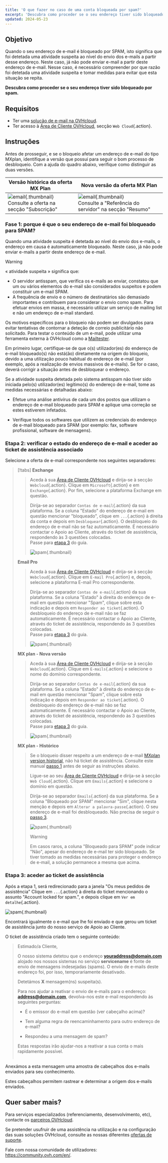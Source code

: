 ```yaml
---
title: 'O que fazer no caso de uma conta bloqueada por spam?'
excerpt: 'Descubra como proceder se o seu endereço tiver sido bloqueado por spam'
updated: 2024-05-23
---
```


## Objetivo

Quando o seu endereço de e-mail é bloqueado por SPAM, isto significa que foi detetada uma atividade suspeita ao nível do envio dos e-mails a partir desse endereço. Neste caso, já não pode enviar e-mail a partir deste endereço de e-mail. Nesse caso, é necessário compreender por que razão foi detetada uma atividade suspeita e tomar medidas para evitar que esta situação se repita.

**Descubra como proceder se o seu endereço tiver sido bloqueado por spam.**

## Requisitos

- Ter uma [solução de e-mail na OVHcloud](/links/web/emails).
- Ter acesso à [Área de Cliente OVHcloud](/links/manager), secção `Web Cloud`{.action}.

## Instruções <a name="instructions"></a>

Antes de prosseguir, e se o bloqueio afetar um endereço de e-mail do tipo MXplan, identifique a versão que possui para seguir o bom processo de desbloqueio. Com a ajuda do quadro abaixo, verifique como distinguir as duas versões.

|Versão histórica da oferta MX Plan|Nova versão da oferta MX Plan|
|---|---|
|![email](images/mxplan-starter-legacy-step1.png){.thumbnail}<br> Consulte a oferta na secção "Subscrição"|![email](images/mxplan-starter-new-step1.png){.thumbnail}<br>Consulte a "Referência do servidor" na secção "Resumo"|

### Fase 1: porque é que o seu endereço de e-mail foi bloqueado para SPAM? <a name="step1"></a>

Quando uma atividade suspeita é detetada ao nível do envio dos e-mails, o endereço em causa é automaticamente bloqueado. Neste caso, já não pode enviar e-mails a partir deste endereço de e-mail.

> [!warning]
>
> « atividade suspeita » significa que:
>
> - O servidor antisspam, que verifica os e-mails ao enviar, constatou que um ou vários elementos do e-mail são considerados suspeitos e podem constituir um e-mail SPAM.
> - A frequência de envio e o número de destinatários são demasiado importantes e contribuem para considerar o envio como spam. Para efetuar envios em massa, é necessário utilizar um serviço de mailing list e não um endereço de e-mail standard.
>
> Os motivos específicos para o bloqueio não podem ser divulgados para evitar tentativas de contornar a deteção de correio publicitário não solicitado. Para testar o conteúdo de um e-mail, pode utilizar uma ferramenta externa à OVHcloud como a [Mailtester](https://www.mail-tester.com/).
>

Em primeiro lugar, certifique-se de que o(s) utilizador(es) do endereço de e-mail bloqueado(s) não está(ão) diretamente na origem do bloqueio, devido a uma utilização pouco habitual do endereço de e-mail (por exemplo, após a realização de envios massivos de e-mails). Se for o caso, deverá corrigir a situação antes de desbloquear o endereço.

Se a atividade suspeita detetada pelo sistema antisspam não tiver sido iniciada pelo(s) utilizador(es) legítimo(s) do endereço de e-mail, tome as medidas necessárias e detalhadas abaixo:

- Efetue uma análise antivírus de cada um dos postos que utilizam o endereço de e-mail bloqueado para SPAM e aplique uma correção se estes estiverem infetados.

- Verifique todos os softwares que utilizem as credenciais do endereço de e-mail bloqueado para SPAM (por exemplo: fax, software profissional, software de mensagens).

### Etapa 2: verificar o estado do endereço de e-mail e aceder ao ticket de assistência associado <a name="step2"></a>

Selecione a oferta de e-mail correspondente nos seguintes separadores:

> [!tabs]
> **Exchange**
>>
>> Aceda à sua [Área de Cliente OVHcloud](/links/manager) e dirija-se à secção `Webcloud`{.action}. Clique em `Microsoft`{.action} e em `Exchange`{.action}. Por fim, selecione a plataforma Exchange em questão.
>>
>> Dirija-se ao separador `Contas de e-mail`{.action} da sua plataforma. Se a coluna "Estado" do endereço de e-mail em questão mencionar "bloqueado", clique em `...`{.action} à direita da conta e depois em `Desbloquear`{.action}. O desbloqueio do endereço de e-mail não se faz automaticamente. É necessário contactar o Apoio ao Cliente, através do ticket de assistência, respondendo às 3 questões colocadas.<br>
>> Passe para [etapa 3](#step3) do guia.
>>
>> ![spam](images/blocked-for-SPAM-01-01.png){.thumbnail}
>>
> **Email Pro**
>>
>> Aceda à sua [Área de Cliente OVHcloud](/links/manager) e dirija-se à secção `Webcloud`{.action}. Clique em `E-mail Pro`{.action} e, depois, selecione a plataforma E-mail Pro correspondente.
>>
>> Dirija-se ao separador `Contas de e-mail`{.action} da sua plataforma. Se a coluna "Estado" à direita do endereço de e-mail em questão mencionar "Spam", clique sobre esta indicação e depois em `Responder ao ticket`{.action}. O desbloqueio do endereço de e-mail não se faz automaticamente. É necessário contactar o Apoio ao Cliente, através do ticket de assistência, respondendo às 3 questões colocadas.<br>
>> Passe para [etapa 3](#step3) do guia.
>>
>> ![spam](images/blocked-for-SPAM-01-02.png){.thumbnail}
>>
> **MX plan - Nova versão**
>>
>> Aceda à sua [Área de Cliente OVHcloud](/links/manager) e dirija-se à secção `Webcloud`{.action}. Clique em `E-mails`{.action} e selecione o nome do domínio correspondente.
>>
>> Dirija-se ao separador `Contas de e-mail`{.action} da sua plataforma. Se a coluna "Estado" à direita do endereço de e-mail em questão mencionar "Spam", clique sobre esta indicação e depois em `Responder ao ticket`{.action}. O desbloqueio do endereço de e-mail não se faz automaticamente. É necessário contactar o Apoio ao Cliente, através do ticket de assistência, respondendo às 3 questões colocadas.<br>
>> Passe para [etapa 3](#step3) do guia.
>>
>> ![spam](images/blocked-for-SPAM-01-03.png){.thumbnail}
>>
> **MX plan - Histórico**
>>
>> Se o bloqueio disser respeito a um endereço de e-mail [MXplan version historial](#instructions), não há ticket de assistência. Consulte este manual [passo 1](#step1) antes de seguir as instruções abaixo.
>>
>> Ligue-se ao seu [Área de Cliente OVHcloud](/links/manager) e dirija-se à secção `Web Cloud`{.action}. Clique em `Emails`{.action} e selecione o domínio em questão.
>>
>> Dirija-se ao separador `Emails`{.action} da sua plataforma. Se a coluna "Bloqueado por SPAM" mencionar "Sim", clique nesta menção e depois em `Alterar a palavra-passe`{.action}. O seu endereço de e-mail foi desbloqueado. Não precisa de seguir o [passo 3](#step3).
>>
>> ![spam](images/blocked-for-SPAM-01-04.png){.thumbnail}
>>
>> > [!warning]
>> >
>> > Em casos raros, a coluna "Bloqueado para SPAM" pode indicar "Não", apesar do endereço de e-mail ter sido bloqueado. Se tiver tomado as medidas necessárias para proteger o endereço de e-mail, a solução permanece a mesma que acima.

### Etapa 3: aceder ao ticket de assistência <a name="step3"></a>

Após a etapa 1, será redirecionado para a janela "Os meus pedidos de assistência" Clique em `...`{.action} à direita do ticket mencionando o assunto "Account locked for spam.", e depois clique em `Ver em detalhe`{.action}.

![spam](images/blocked-for-SPAM-02.png){.thumbnail}

Encontrará igualmente o e-mail que lhe foi enviado e que gerou um ticket de assistência junto do nosso serviço de Apoio ao Cliente.

O ticket de assistência criado tem o seguinte conteúdo:

>
> Estimado/a Cliente,
>
> O nosso sistema detetou que o endereço **youraddress@domain.com** alojado nos nossos sistemas no serviço **servicename** é fonte de envio de mensagens indesejadas (spams).
> O envio de e-mails deste endereço foi, por isso, temporariamente desativado.
>
> Detetámos **X** mensagem(ns) suspeita(s).
>
> Para nos ajudar a reativar o envio de e-mails para o endereço: **address@domain.com**,
> devolva-nos este e-mail respondendo às seguintes perguntas:
>
> - É o emissor do e-mail em questão (ver cabeçalho acima)?
>
> - Tem alguma regra de reencaminhamento para outro endereço de e-mail?
>
> - Respondeu a uma mensagem de spam?
>
> Estas respostas irão ajudar-nos a reativar a sua conta o mais rapidamente possível.
> <br>
> <br>
>

Anexámos a esta mensagem uma amostra de cabeçalhos dos e-mails enviados para seu conhecimento.

Estes cabeçalhos permitem rastrear e determinar a origem dos e-mails enviados.

## Quer saber mais? <a name="go-further"></a>

Para serviços especializados (referenciamento, desenvolvimento, etc), contacte os [parceiros OVHcloud](/links/partner).

Se pretender usufruir de uma assistência na utilização e na configuração das suas soluções OVHcloud, consulte as nossas diferentes [ofertas de suporte](/links/support).

Fale com nossa comunidade de utilizadores: <https://community.ovh.com/en/>.